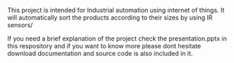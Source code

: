 This project is intended for Industrial automation using internet of things. It will automatically sort the products according to their sizes by using IR sensors/

If you need a brief explanation of the project check the presentation.pptx in this respository 
and if you want to know more please dont hesitate download documentation and source code is also included in it.
